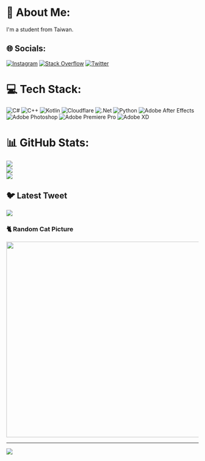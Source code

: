 # 💫 About Me:
I'm a student from Taiwan.


## 🌐 Socials:
[![Instagram](https://img.shields.io/badge/Instagram-%23E4405F.svg?logo=Instagram&logoColor=white)](https://instagram.com/_blocky34) [![Stack Overflow](https://img.shields.io/badge/-Stackoverflow-FE7A16?logo=stack-overflow&logoColor=white)](https://stackoverflow.com/users/16455036) [![Twitter](https://img.shields.io/badge/Twitter-%231DA1F2.svg?logo=Twitter&logoColor=white)](https://twitter.com/@Blocky_mowlinS) 

# 💻 Tech Stack:
![C#](https://img.shields.io/badge/c%23-%23239120.svg?style=for-the-badge&logo=c-sharp&logoColor=white) ![C++](https://img.shields.io/badge/c++-%2300599C.svg?style=for-the-badge&logo=c%2B%2B&logoColor=white) ![Kotlin](https://img.shields.io/badge/kotlin-%230095D5.svg?style=for-the-badge&logo=kotlin&logoColor=white) ![Cloudflare](https://img.shields.io/badge/Cloudflare-F38020?style=for-the-badge&logo=Cloudflare&logoColor=white) ![.Net](https://img.shields.io/badge/.NET-5C2D91?style=for-the-badge&logo=.net&logoColor=white) ![Python](https://img.shields.io/badge/python-3670A0?style=for-the-badge&logo=python&logoColor=ffdd54) ![Adobe After Effects](https://img.shields.io/badge/Adobe%20After%20Effects-9999FF.svg?style=for-the-badge&logo=Adobe%20After%20Effects&logoColor=white) ![Adobe Photoshop](https://img.shields.io/badge/adobephotoshop-%2331A8FF.svg?style=for-the-badge&logo=adobephotoshop&logoColor=white) ![Adobe Premiere Pro](https://img.shields.io/badge/Adobe%20Premiere%20Pro-9999FF.svg?style=for-the-badge&logo=Adobe%20Premiere%20Pro&logoColor=white) ![Adobe XD](https://img.shields.io/badge/Adobe%20XD-470137?style=for-the-badge&logo=Adobe%20XD&logoColor=#FF61F6)
# 📊 GitHub Stats:
![](https://github-readme-stats.vercel.app/api?username=blockyenperor34&theme=dark&hide_border=false&include_all_commits=true&count_private=true)<br/>
![](https://github-readme-streak-stats.herokuapp.com/?user=blockyenperor34&theme=dark&hide_border=false)<br/>
![](https://github-readme-stats.vercel.app/api/top-langs/?username=blockyenperor34&theme=dark&hide_border=false&include_all_commits=true&count_private=true&layout=compact)

## 🐦 Latest Tweet
[![](https://gtce.itsvg.in/api?username=@Blocky_mowlinS)](https://github.com/VishwaGauravIn/github-twitter-card-embed)

### 🐈 Random Cat Picture
<img src="https://cataas.com/cat" width="512px"/>

---
[![](https://visitcount.itsvg.in/api?id=blockyenperor34&icon=5&color=0)](https://visitcount.itsvg.in)

<!-- Proudly created with GPRM ( https://gprm.itsvg.in ) -->
